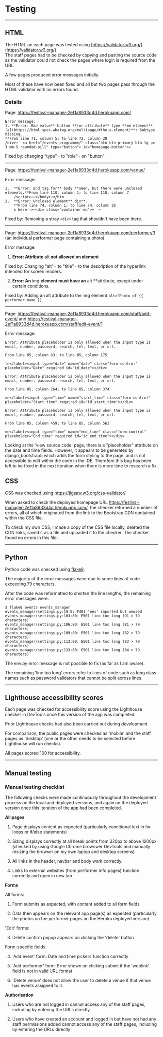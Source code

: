 # Testing

**********

## HTML

The HTML on each page was tested using [https://validator.w3.org/](https://validator.w3.org/)  
The staff pages had to be checked by copying and pasting the source code as the validator could not check
the pages where login is required from the URL.

A few pages produced error messages initially. 

Most of these have now been fixed and all but two pages pass through the HTML validator with no errors found.

### Details

Page: https://festival-manager-2ef1a8933d4d.herokuapp.com/

```
Error message:
1. **Error: Bad value** button **for attribute** type **on element** [a](https://html.spec.whatwg.org/multipage/#the-a-element)**: Subtype missing.  
**From line 71, column 5; to line 72, column 28  
/div>↩  <a href="/events-programme/" class="btn btn-primary btn-lg px-3 mb-5 rounded-pill" type="button"↩ id="homepage-button">↩
```

Fixed by: changing "type"= to "role"= on "button"

*******

Page: https://festival-manager-2ef1a8933d4d.herokuapp.com/venue/

Error message:

```
1.  **Error: End tag for** body **seen, but there were unclosed elements.**From line 110, column 1; to line 110, column 7  
    /script>↩↩</body>↩</htm
2.  **Error: Unclosed element** div**.  
    **From line 74, column 1; to line 74, column 26  
    s here-->↩<div class="container-md">↩  ↩
```

Fixed by: Removing a stray `<div>` tag that shouldn't have been there.

********

Page: https://festival-manager-2ef1a8933d4d.herokuapp.com/performer/3 (an individual performer page containing a photo)

Error message: 
1. **Error: Attribute** alt **not allowed on element** 

Fixed by: Changing "alt"= to "title"= to the description of the hyperlink intended for screen readers.

2.  **Error: An** img **element must have an** alt **attribute, except under certain conditions. 

Fixed by: Adding an alt attribute to the img element `alt="Photo of {{ performer.name }}`

*****

Page: https://festival-manager-2ef1a8933d4d.herokuapp.com/staff/add-event/ and 
https://festival-manager-2ef1a8933d4d.herokuapp.com/staff/edit-event/1

Error message:

```
Error: Attribute placeholder is only allowed when the input type is email, number, password, search, tel, text, or url.

From line 85, column 83; to line 85, column 175

te</label><input type="date" name="date" class="form-control" placeholder="Date" required id="id_date"></div>

Error: Attribute placeholder is only allowed when the input type is email, number, password, search, tel, text, or url.

From line 85, column 264; to line 85, column 374

me</label><input type="time" name="start_time" class="form-control" placeholder="Start time" required id="id_start_time"></div>

Error: Attribute placeholder is only allowed when the input type is email, number, password, search, tel, text, or url.

From line 85, column 459; to line 85, column 563

me</label><input type="time" name="end_time" class="form-control" placeholder="End time" required id="id_end_time"></div>
```

Looking at the 'view source code' page, there is a "placeholder" attribute on the date and time fields.
However, it appears to be generated by django_bootstrap5 which adds the form styling to the page, and is not accessible to edit within the code in the IDE.
Therefore this bug has been left to be fixed in the next iteration when there is more time to research a fix.


## CSS 

CSS was checked using https://jigsaw.w3.org/css-validator/

When asked to check the deployed homepage URL https://festival-manager-2ef1a8933d4d.herokuapp.com/, 
the checker returned a number of errors, all of which originated from the link to the Bootstrap CDN contained within the CSS file.

To check my own CSS, I made a copy of the CSS file locally, deleted the CDN links, 
saved it as a file and uploaded it to the checker.  The checker found no errors in this file.

*******

## Python

Python code was checked using [flake8](https://flake8.pycqa.org/).

The majority of the error messages were due to some lines of code exceeding 79 characters.

After the code was reformatted to shorten the line lengths, the remaining error messages were:

```
$ flake8 events events_manager
events_manager/settings.py:19:5: F401 'env' imported but unused
events_manager/settings.py:103:80: E501 line too long (91 > 79 characters)
events_manager/settings.py:106:80: E501 line too long (81 > 79 characters)
events_manager/settings.py:109:80: E501 line too long (82 > 79 characters)
events_manager/settings.py:112:80: E501 line too long (83 > 79 characters)
events_manager/settings.py:133:80: E501 line too long (84 > 79 characters)
```

The env.py error message is not possible to fix (as far as I am aware).

The remaining 'line too long' errors refer to lines of code such as long class 
names such as password validators that cannot be split across lines.

*******

## Lighthouse accessibility scores

Each page was checked for accessibility score using the Lighthouse checker 
in DevTools once this version of the app was completed.  

Prior Lighthouse checks had also been carried out during development.

For comparison, the public pages were checked as 'mobile' and the staff pages as 'desktop' (one or the other needs to be selected before Lighthouse will run checks).

All pages scored 100 for accessibility.  


******

## Manual testing

### Manual testing checklist

The following checks were made continuously throughout the development process on the local and deployed versions, and again on the deployed version once this iteration of the app had been completed.

**All pages**

1. Page displays content as expected (particularly conditional text in for loops or if/else statements)


2. Sizing displays correctly at all break points from 320px to above 1200px (checked by using Google Chrome browswer DevTools and manually resizing the browser on my own laptop and desktop screens)


3. All links in the header, navbar and body work correctly.  


4. Links to external websites (from performer info pages) function correctly and open in new tab

**Forms**

All forms:

1. Form submits as expected, with content added to all form fields 


2. Data then appears on the relevant app page(s) as expected (particularly the photos on the performer pages on the Heroku deployed version)

'Edit' forms: 

3. Delete confirm popup appears on clicking the 'delete' button

Form-specific fields:

4. 'Add event' form: Date and time pickers function correctly

5. 'Add performer' form: Error shown on clicking submit if the 'weblink' field is not in valid URL format

6. 'Delete venue' does not allow the user to delete a venue if that venue has events assigned to it.

**Authorisation**

1. Users who are not logged in cannot access any of the staff pages, including by entering the URLs directly

2. Users who have created an account and logged in but have not had any staff permissions added cannot access any of the staff pages, including by entering the URLs directly


